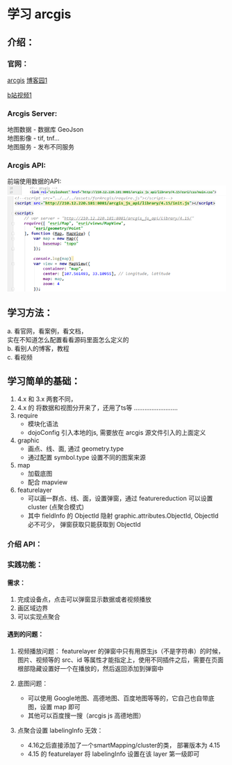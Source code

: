 # 学习 arcgis
## 介绍：
### 官网：
[arcgis](https://developers.arcgis.com/javascript/)
[博客园1](https://www.cnblogs.com/onsummer/p/9080187.html)

[b站视频1](https://www.bilibili.com/video/BV1Nx411Y7Er)

### Arcgis Server:
地图数据 - 数据库 GeoJson   
地图影像 -  tif, tnf...   
地图服务 - 发布不同服务   

### Arcgis API:
前端使用数据的API:  
![](./img/1.png)
![](./img/2.png)


## 学习方法：
a. 看官网，看案例，看文档，   
实在不知道怎么配置看看源码里面怎么定义的   
b. 看别人的博客，教程   
c. 看视频  

## 学习简单的基础：
1. 4.x 和 3.x 两套不同，  
2. 4.x 的 将数据和视图分开来了，还用了ts等 .........................  
3. require 
    - 模块化语法
    - dojoConfig 引入本地的js, 需要放在 arcgis 源文件引入的上面定义
4. graphic
    - 画点、线、面, 通过 geometry.type
    - 通过配置 symbol.type 设置不同的图案来源
5. map 
    - 加载底图  
    - 配合 mapview     
6. featurelayer
    - 可以画一群点、线、面，设置弹窗，通过 featurereduction 可以设置 cluster (点聚合模式)   
    - 其中 fieldInfo 的 ObjectId 隐射 graphic.attributes.ObjectId, ObjectId 必不可少，
    弹窗获取只能获取到 ObjectId 


### 介绍 API：



### 实践功能：
#### 需求：
1. 完成设备点，点击可以弹窗显示数据或者视频播放
2. 画区域边界
3. 可以实现点聚合

#### 遇到的问题：
1. 视频播放问题： featurelayer 的弹窗中只有用原生js（不是字符串）的时候，图片、视频等的 src、id 等属性才能指定上，使用不同插件之后，需要在页面根部隐藏设置好一个在播放的，然后返回添加到弹窗中
2. 底图问题：  
    - 可以使用 Google地图、高德地图、百度地图等等的，它自己也自带底图，设置 map 即可
    - 其他可以百度搜一搜（arcgis js 高德地图）

3. 点聚合设置 labelingInfo 无效： 
    - 4.16之后直接添加了一个smartMapping/cluster的类， 部署版本为 4.15 
    - 4.15 的 featurelayer 将 labelingInfo 设置在该 layer 第一级即可
